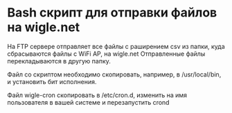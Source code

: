 # Bash скрипт для отправки файлов на wigle.net

На FTP сервере отправляет все файлы с раширением csv из папки, куда сбрасываются файлы с WiFi AP, на wigle.net
Отправленные файлы перекладываются в другую папку.

Файл со скриптом необходимо скопировать, например, в /usr/local/bin, и установить бит исполнения.

Файл wigle-cron скопировать в /etc/cron.d, изменить <ftpuser> на имя пользователя в вашей системе и перезапустить crond
